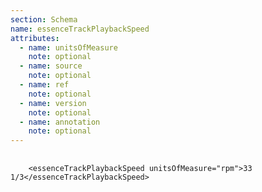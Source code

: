 ```yaml
---
section: Schema
name: essenceTrackPlaybackSpeed
attributes:
  - name: unitsOfMeasure
    note: optional
  - name: source
    note: optional
  - name: ref
    note: optional
  - name: version
    note: optional
  - name: annotation
    note: optional
---
```

<pre>
  <code>
    &lt;essenceTrackPlaybackSpeed unitsOfMeasure=&quot;rpm&quot;&gt;33 1/3&lt;/essenceTrackPlaybackSpeed&gt;
  </code>
</pre>